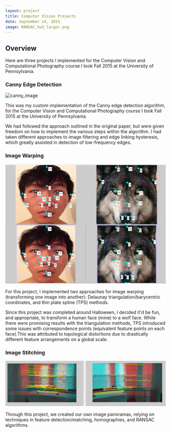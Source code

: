 ```yaml
---
layout: project
title: Computer Vision Projects
date: September 24, 2015
image: RANSAC_hw3_larger.png
---
```


## Overview

Here are three projects I implemented for the Computer Vision and Computational Photography course I took Fall 2015 at the University of Pennsylvania.


### Canny Edge Detection

![canny_image](https://raw.githubusercontent.com/ShiL1617/ShiL1617.github.io/blob/master/public/images/mycanny.jpg)

This was my custom implementation of the Canny edge detection algorithm,
for the Computer Vision and Computational Photography course I took Fall
2015 at the University of Pennsylvania.

We had followed the approach outlined in the original paper, but were
given freedom on how to implement the various steps within the algorithm.
I had taken different approaches to image filtering and edge linking
hysteresis, which greatly assisted in detection of low-frequency edges.


### Image Warping

![imwarp_image](https://github.com/ShiL1617/ShiL1617.github.io/blob/master/public/images/ctr_pts_TPS.png)

For this project, I implemented two approaches for image warping
(transforming one image into another): Delaunay triangulation/barycentric
coordinates, and thin plate spline (TPS) methods.

Since this project was completed around Halloween, I decided it'd be
fun, and appropriate, to transform a human face (mine) to a wolf face. While
there were promising results with the triangulation methods, TPS introduced
some issues with correspondence points (equivalent feature points on each face).This was attributed to topological distortions due to drastically different
feature arrangements on a global scale.


### Image Stitching

![RANSAC_image](https://github.com/ShiL1617/ShiL1617.github.io/blob/master/public/images/RANSAC_hw3_larger.png)

Through this project, we created our own image panoramas, relying on techniques
in feature detection/matching, homographies, and RANSAC algorithms.
